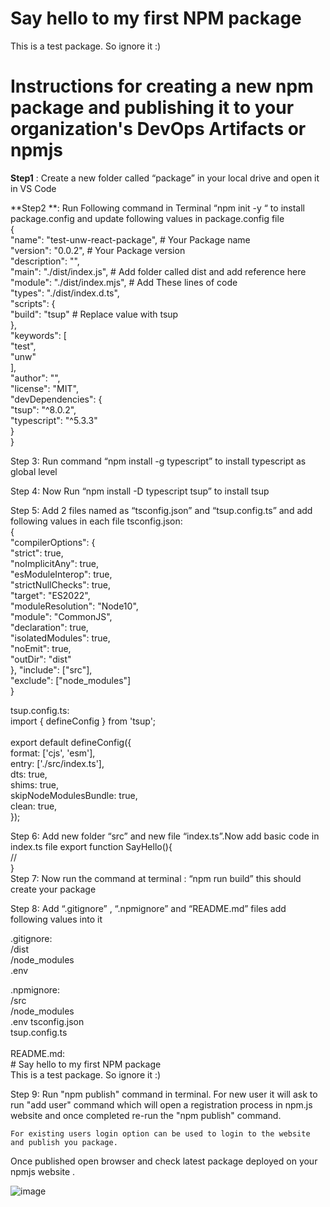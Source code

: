 # Say hello to my first NPM package 

This is a test package. So ignore it :)

# Instructions for creating a new npm package and publishing it to your organization's DevOps Artifacts or npmjs

**Step1** : Create a new folder called “package” in your local drive  and open it in VS Code

**Step2 **: Run Following command in Terminal   “npm init -y “  to install package.config and update following values in package.config file
<br>
{<br>
  "name": "test-unw-react-package", # Your Package name <br>
  "version": "0.0.2",               # Your Package version<br>
  "description": "",<br>
  "main": "./dist/index.js",        # Add folder called dist and add reference here<br>
  "module": "./dist/index.mjs",     # Add These lines of code<br>
  "types": "./dist/index.d.ts",<br>
  "scripts": {<br>
    "build": "tsup"                 # Replace value with tsup<br>
  },<br>
  "keywords": [<br>
    "test",<br>
    "unw"<br>
  ],<br>
  "author": "",<br>
  "license": "MIT",<br>
  "devDependencies": {<br>
    "tsup": "^8.0.2",<br>
    "typescript": "^5.3.3"<br>
  }<br>
}<br>

Step 3: Run command “npm install -g typescript” to install typescript as global level

Step 4: Now Run “npm install -D  typescript tsup” to install tsup

Step 5: Add 2 files named as  “tsconfig.json” and “tsup.config.ts” and add following values in each file 
tsconfig.json:<br>
{<br>
    "compilerOptions": {<br>
        "strict": true,<br>
        "noImplicitAny": true,<br>
        "esModuleInterop": true,<br>
        "strictNullChecks": true,<br>
        "target": "ES2022",<br>
        "moduleResolution": "Node10",<br>
        "module": "CommonJS",<br>
        "declaration": true,<br>
        "isolatedModules": true,<br>
        "noEmit": true,<br>
        "outDir": "dist"<br>
    },
    "include": ["src"],<br>
    "exclude": ["node_modules"]<br>
}<br>

tsup.config.ts:<br>
import { defineConfig } from 'tsup';<br>
 <br>
export default defineConfig({<br>
    format: ['cjs', 'esm'],<br>
    entry: ['./src/index.ts'],<br>
    dts: true,<br>
    shims: true,<br>
    skipNodeModulesBundle: true,<br>
    clean: true,<br>
});<br>



Step 6: Add new folder “src” and new file “index.ts”.Now add basic code in index.ts file
export function SayHello(){<br>
//<br>
}
<br>
Step 7: Now run the command at terminal : “npm run build” this should create your package

Step 8: Add “.gitignore” , “.npmignore” and “README.md” files add following values into it
 
.gitignore:<br>
    /dist<br>
    /node_modules<br>
    .env
<br>

.npmignore:<br>
    /src<br>
    /node_modules<br>
    .env
    tsconfig.json<br>
    tsup.config.ts<br>
<br>
README.md:<br>
    # Say hello to my first NPM package<br>
    This is a test package. So ignore it :)<br>

Step 9: Run "npm publish" command in terminal. For new user it will ask to run "add user" command which will open a registration process in npm.js website and once completed re-run the "npm publish" command.

    For existing users login option can be used to login to the website and publish you package.

Once published open browser and check latest package deployed on your npmjs website .

![image](https://github.com/rajsingh008/package/assets/13310226/b57cfd04-8f4e-43ed-99c0-b18801669cca)




